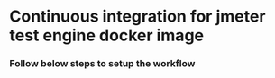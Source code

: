 # Continuous integration for jmeter test engine docker image

### Follow below steps to setup the workflow

